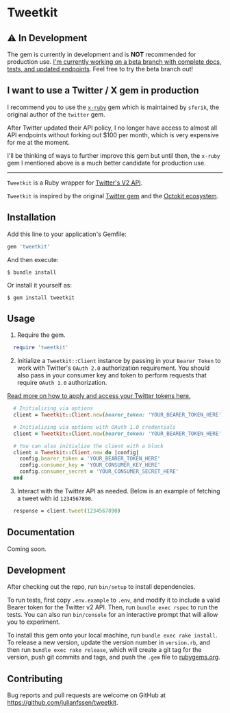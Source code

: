 # Tweetkit

## ⚠️  In Development

The gem is currently in development and is **NOT** recommended for production use. [I'm currently working on a beta branch with complete docs, tests, and updated endpoints](https://github.com/julianfssen/tweetkit/tree/v-0.3.0-beta-dev). Feel free to try the beta branch out!

## I want to use a Twitter / X gem in production

I recommend you to use the [`x-ruby`](https://github.com/sferik/x-ruby) gem which is maintained by `sferik`, the original author of the `twitter` gem. 

After Twitter updated their API policy, I no longer have access to almost all API endpoints without forking out $100 per month, which is very expensive for me at the moment.

I'll be thinking of ways to further improve this gem but until then, the `x-ruby` gem I mentioned above is a much better candidate for production use.

---

`Tweetkit` is a Ruby wrapper for [Twitter's V2 API](https://developer.twitter.com/en/docs/twitter-api/early-access).

`Tweetkit` is inspired by the original [Twitter gem](https://github.com/sferik/twitter) and the [Octokit ecosystem](https://github.com/octokit/octokit.rb).

## Installation

Add this line to your application's Gemfile:

```ruby
gem 'tweetkit'
```

And then execute:

    $ bundle install

Or install it yourself as:

    $ gem install tweetkit

## Usage

1. Require the gem.

```ruby
  require 'tweetkit'
```

2. Initialize a `Tweetkit::Client` instance by passing in your `Bearer Token` to work with Twitter's `OAuth 2.0` authorization requirement. You should also pass in your consumer key and token to perform requests that require `OAuth 1.0` authorization. 

[Read more on how to apply and access your Twitter tokens here.](https://developer.twitter.com/en/docs/twitter-api/getting-started/getting-access-to-the-twitter-api)

```ruby
  # Initializing via options
  client = Tweetkit::Client.new(bearer_token: 'YOUR_BEARER_TOKEN_HERE')

  # Initializing via options with OAuth 1.0 credentials
  client = Tweetkit::Client.new(bearer_token: 'YOUR_BEARER_TOKEN_HERE', consumer_key: 'YOUR_CONSUMER_KEY_HERE', consumer_secret: 'YOUR_CONSUMER_SECRET_HERE')

  # You can also initialize the client with a block
  client = Tweetkit::Client.new do |config|
    config.bearer_token = 'YOUR_BEARER_TOKEN_HERE'
    config.consumer_key = 'YOUR_CONSUMER_KEY_HERE'
    config.consumer_secret = 'YOUR_CONSUMER_SECRET_HERE'
  end
```

3. Interact with the Twitter API as needed. Below is an example of fetching a tweet with id `1234567890`.

```ruby
  response = client.tweet(1234567890)
```

## Documentation

Coming soon.

## Development

After checking out the repo, run `bin/setup` to install dependencies.

To run tests, first copy `.env.example` to `.env`, and modify it to include a valid Bearer token for the Twitter v2 API. Then, run `bundle exec rspec` to run the tests. You can also run `bin/console` for an interactive prompt that will allow you to experiment.

To install this gem onto your local machine, run `bundle exec rake install`. To release a new version, update the version number in `version.rb`, and then run `bundle exec rake release`, which will create a git tag for the version, push git commits and tags, and push the `.gem` file to [rubygems.org](https://rubygems.org).

## Contributing

Bug reports and pull requests are welcome on GitHub at https://github.com/julianfssen/tweetkit.

